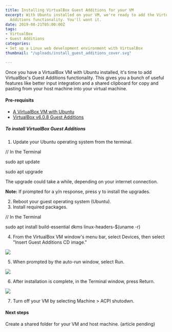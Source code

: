 ```yaml
---
title: Installing VirtualBox Guest Additions for your VM
excerpt: With Ubuntu installed on your VM, we're ready to add the VirtualBox Guest
  Additions functionality. You'll want it.
date: 2019-08-21T05:00:00Z
tags:
- VirtualBox
- Guest Additions
categories:
- Set up a Linux web development environment with VirtualBox
thumbnail: "/uploads/install_guest_additions_cover.svg"

---
```

Once you have a VirtualBox VM with Ubuntu installed, it's time to add VirtualBox's Guest Additions functionality. This gives you a bunch of useful features like better input integration and a shared clipboard for copy and pasting from your host machine into your virtual machine.

#### Pre-requisits
+ [A VirtualBox VM with Ubuntu](https://the-canney-valley.kyleblankrollins.com/posts/installing-ubuntu-on-your-virtualbox-vm)
+ [VirtualBox v6.0.8 Guest Additions](http://download.virtualbox.org/virtualbox/6.0.8/)

##### To install VirtualBox Guest Additions
1. Update your Ubuntu operating system from the terminal.

<div class="code">
  <p class="comment">// In the Terminal</p>
  <p>sudo apt update</p>
  <p>sudo apt upgrade</p>
</div>

The upgrade could take a while, depending on your internet connection.

<div class="note"><p><strong>Note:</strong> If prompted for a y/n response, press y to install the upgrades.</p></div>

2. Reboot your guest operating system (Ubuntu).
3. Install required packages.

<div class="code">
  <p class="comment">// In the Terminal</p>
  <p>sudo apt install build-essential dkms linux-headers-$(uname -r)</p>
</div>

4. From the VirtualBox VM window's menu bar, select Devices, then select "Insert Guest Additions CD image."

<img class="procedure-image" src="/uploads/mount_guest_additions.png" />

5. When prompted by the auto-run window, select Run.

<img class="procedure-image" src="/uploads/run_guest_additions.png" />

6. After installation is complete, in the Terminal window, press Return.

<img class="procedure-image" src="/uploads/finish_guest_additions.png" />

7. Turn off your VM by selecting Machine > ACPI shutodwn.

#### Next steps
Create a shared folder for your VM and host machine. (article pending)
